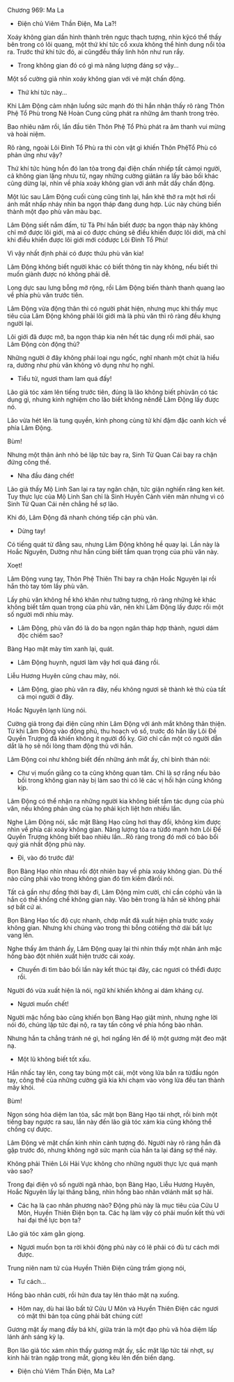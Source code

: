 




Chương 969: Ma La


- Điện chủ Viêm Thần Điện, Ma La?!

Xoáy không gian dần hình thành trên ngực thạch tượng, nhìn kỹcó thể thấy bên trong có lôi quang, một thứ khí tức cổ xxưa không thể hình dung nổi tỏa ra. Trước thứ khí tức đó, ai cũngđều thấy linh hôn như run rẩy.

- Trong không gian đó có gì mà năng lượng đáng sợ vậy…

Một số cường giả nhìn xoáy không gian với vẻ mặt chấn động.

- Thứ khí tức này…

Khi Lâm Động cảm nhận luồng sức mạnh đó thì hắn nhận thấy rõ ràng Thôn Phệ Tổ Phù trong Nê Hoàn Cung cũng phát ra những âm thanh trong trẻo.

Bao nhiêu năm rồi, lần đầu tiên Thôn Phệ Tổ Phù phát ra âm thanh vui mừng và hoài niệm.

Rõ ràng, ngoài Lôi Đình Tổ Phù ra thì còn vật gì khiến Thôn PhệTổ Phù có phản ứng như vậy?

Thứ khí tức hùng hồn đó lan tỏa trong đại điện chấn nhiếp tất cảmọi người, cả không gian lặng nhưu từ, ngay những cường giảtản ra lấy bảo bối khác cũng dừng lại, nhìn về phía xoáy không gian với ánh mắt dầy chấn động.

Một lúc sau Lâm Động cuối cùng cũng tỉnh lại, hắn khẽ thở ra một hơi rồi ánh mắt nhấp nháy nhìn ba ngọn tháp đang dung hợp. Lúc này chúng biến thành một đạo phù văn màu bạc.

Lâm Động siết nắm đấm, từ Tả Phí hắn biết được ba ngọn tháp này không chỉ mở được lôi giới, mà ai có được chúng sẽ điều khiển được lôi diới, mà chỉ khi điều khiển được lôi giới mới cóđược Lôi Đình Tổ Phù!

Vì vậy nhất định phải có được thứu phù văn kia!

Lâm Động không biết người khác có biết thông tin này không, nếu biết thì muốn giành được nó không phải dễ.

Long dực sau lưng bỗng mở rộng, rồi Lâm Động biến thành thanh quang lao về phía phù văn trước tiên.

Lâm Động vừa động thân thì có người phát hiện, nhưng mục khi thấy mục tiêu của Lâm Động không phải lôi giới mà là phù văn thì rõ ràng đều khựng người lại.

Lôi giới đã được mở, ba ngọn tháp kia nên hết tác dụng rồi mới phải, sao Lâm Động còn động thủ?

Những người ở đây không phải loại ngu ngốc, nghĩ nhanh một chút là hiểu ra, dường như phù văn không vô dụng như họ nghĩ.

- Tiểu tử, ngươi tham lam quá đấy!

Lão giả tóc xám lên tiếng trước tiên, đúng là lão không biết phùvăn có tác dụng gì, nhưng kinh nghiệm cho lão biết không nênđể Lâm Động lấy được nó.

Lão vừa hét lên là tung quyền, kình phong cùng tử khí đậm đặc oanh kích về phía Lâm Động.

Bùm!

Nhưng một thân ảnh nhỏ bé lập tức bay ra, Sinh Tử Quan Cái bay ra chặn đứng công thế.

- Nha đầu đáng chết!

Lão giả thấy Mộ Linh San lại ra tay ngăn chặn, tức giận nghiến răng ken két. Tuy thực lực của Mộ Linh San chỉ là Sinh Huyền Cảnh viên mãn nhưng vì có Sinh Tử Quan Cái nên chẳng hề sợ lão.

Khi đó, Lâm Động đã nhanh chóng tiếp cận phù văn.

- Dừng tay!

Có tiếng quát từ đằng sau, nhưng Lâm Động không hề quay lại. Lần này là Hoắc Nguyên, Dường như hắn cũng biết tầm quan trọng của phù văn này.

Xoẹt!

Lâm Động vung tay, Thôn Phệ Thiên Thi bay ra chặn Hoắc Nguyên lại rồi hắn thò tay tóm lấy phù văn.

Lấy phù văn không hề khó khăn như tưởng tượng, rõ ràng những kẻ khác không biết tầm quan trọng của phù văn, nên khi Lâm Động lấy được rồi một số người mới nhíu mày.

- Lâm Động, phù văn đó là do ba ngọn ngân tháp hợp thành, ngươi dám độc chiếm sao?

Bàng Hạo mặt mày tím xanh lại, quát.

- Lâm Động huynh, ngươi làm vậy hơi quá đáng rồi.

Liễu Hương Huyên cũng chau mày, nói.

- Lâm Động, giao phù văn ra đây, nếu không ngươi sẽ thành kẻ thù của tất cả mọi người ở đây.

Hoắc Nguyên lạnh lùng nói.

Cường giả trong đại điện cũng nhìn Lâm Động với ánh mắt không thân thiện. Từ khi Lâm Động vào động phủ, thu hoạch vô số, trước đó hắn lấy Lôi Đế Quyền Trượng đã khiến không ít người đố kỵ. Giờ chỉ cần một có người dẫn dắt là họ sẽ nổi lòng tham động thủ với hắn.

Lâm Động coi như không biết đến những ánh mắt ấy, chỉ bình thản nói:

- Chư vị muốn giằng co ta cũng không quan tâm. Chỉ là sợ rắng nếu bảo bối trong không gian này bị làm sao thì có lẽ các vị hối hận cũng không kịp.

Lâm Động có thể nhận ra những người kia không biết tầm tác dụng của phù văn, nếu không phản ứng của họ phải kịch liệt hơn nhiều lần.

Nghe Lâm Động nói, sắc mặt Bàng Hạo cũng hơi thay đổi, không kìm được nhìn về phía cái xoáy không gian. Năng lượng tỏa ra từđó mạnh hơn Lôi Đế Quyền Trượng không biết bao nhiêu lần…Rõ ràng trong đó mới có bảo bối quý giá nhất động phủ này.

- Đi, vào đó trước đã!

Bọn Bàng Hạo nhìn nhau rồi đột nhiên bay về phía xoáy không gian. Dù thế nào cũng phải vào trong không gian đó tìm kiếm đãrồi nói.

Tất cả gần như đồng thời bay đi, Lâm Động mỉm cười, chỉ cần cóphù văn là hắn có thể khống chế không gian này. Vào bên trong là hắn sẽ không phải sợ bất cứ ai.

Bọn Bàng Hạo tốc độ cực nhanh, chớp mắt đã xuất hiện phía trước xoáy không gian. Nhưng khi chúng vào trong thì bỗng cótiếng thở dài bất lực vang lên.

Nghe thấy âm thánh ấy, Lâm Động quay lại thì nhìn thấy một nhân ảnh mặc hồng bào đột nhiên xuất hiện trước cái xoáy.

- Chuyến đi tìm bảo bối lần này kết thúc tại đây, các ngươi có thểđi được rồi.

Người đó vừa xuất hiện là nói, ngữ khí khiến không ai dám kháng cự.

- Ngươi muốn chết!

Người mặc hồng bào cũng khiến bọn Bàng Hạo giật mình, nhưng nghe lời nói đó, chúng lập tức đại nộ, ra tay tấn công về phía hồng bào nhân.

Nhưng hắn ta chẳng tránh né gì, hơi ngẩng lên để lộ một gương mặt đeo mặt nạ.

- Một lũ không biết tốt xấu.

Hắn nhấc tay lên, cong tay búng một cái, một vòng lửa bắn ra từđầu ngón tay, công thế của những cường giả kia khi chạm vào vòng lửa đều tan thành mây khói.

Bùm!

Ngọn sóng hỏa diệm lan tỏa, sắc mặt bọn Bàng Hạo tái nhợt, rồi binh một tiếng bay ngược ra sau, lần này đến lão giả tóc xám kia cũng không thể chống cự được.

Lâm Động vẻ mặt chấn kinh nhìn cảnh tượng đó. Người này rõ ràng hắn đã gặp trước đó, nhưng không ngờ sức mạnh của hắn ta lại đáng sợ thế này.

Không phải Thiên Lôi Hải Vực không cho những người thực lực quá mạnh vào sao?

Trong đại điện vô số người ngã nhào, bọn Bàng Hạo, Liễu Hương Huyên, Hoắc Nguyên lấy lại thăng bằng, nhìn hồng bào nhân vớiánh mắt sợ hãi.

- Các hạ là cao nhân phương nào? Động phủ này là mục tiêu của Cửu U Môn, Huyền Thiên Điện bọn ta. Các hạ làm vậy có phải muốn kết thù với hai đại thế lực bọn ta?

Lão giả tóc xám gằn giọng.

- Ngươi muốn bọn ta rời khỏi động phủ này có lẽ phải có đủ tư cách mới được.

Trung niên nam tử của Huyền Thiên Điện cũng trầm giọng nói,

- Tư cách…

Hồng bào nhân cười, rồi hứn đưa tay lên tháo mặt nạ xuống.

- Hôm nay, dù hai lão bất tử Cửu U Môn và Huyền Thiên Điện các ngươi có mặt thì bản tọa cũng phải băt chúng cút!

Gương mặt ấy mang đầy bá khí, giữa trán là một đạo phù vă hỏa diệm lấp lánh ánh sáng kỳ lạ.

Bọn lão giả tóc xám nhìn thấy gương mặt ấy, sắc mặt lập tức tái nhợt, sự kinh hãi tràn ngập trong mắt, giọng kêu lên đến biến dạng.

- Điện chủ Viêm Thần Điện, Ma La?




